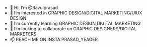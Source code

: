 - 👋 Hi, I’m @Ravulprasad
- 👀 I’m interested in GRAPHIC DESIGN/DIGITAL MARKETING/UIUX DESIGN
- 🌱 I’m currently learning GRAPHIC DESIGN,DIGITAL MARKETING
- 💞️ I’m looking to collaborate on GRAPHIC DESIGNERS/DIGITAL MARKETERS
- 📫 REACH ME ON INSTA:PRASAD_YEAGER

<!---
Ravulprasad/Ravulprasad is a ✨ special ✨ repository because its `README.md` (this file) appears on your GitHub profile.
You can click the Preview link to take a look at your changes.
--->
